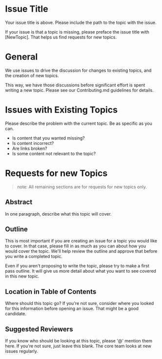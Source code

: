 Issue Title
===========

Your issue title is above. Please include the path to the
topic with the issue.

If your issue is that a topic is missing, please preface
the issue title with [NewTopic]. That helps us find requests
for new topics.

General
=======

We use issues to drive the discussion for changes to
existing topics, and the creation of new topics.

This way, we have those discussions before significant
effort is spent writing a new topic. Please see our
Contributing.md guidelines for details.

Issues with Existing Topics
===========================

Please describe the problem with the current topic. Be as
specific as you can. 

- Is content that you wanted missing?
- Is content incorrect?
- Are links broken?
- Is some content not relevant to the topic?

Requests for new Topics
=======================

> note: All remaining sections are for requests for new topics only. 


Abstract
--------

In one paragraph, describe what this topic will cover.

Outline
-------

This is most important if you are creating an issue
for a topic you would like to cover. In that case,
please fill in as much as you can about how you
would cover the topic. We'll help review the outline
and approve that before you write a completed topic.

Even if you aren't proposing to write the topic, please
try to make a first pass outline. It will give us more
detail about what you want to see covered in this new
topic.

Location in Table of Contents
-----------------------------

Where should this topic go? If you're not sure, consider
where you looked for this information before opening an
issue. That might be a good candidate.

Suggested Reviewers
-------------------

If you know who should be looking at this topic, please
'@' mention them here. If you're not sure, just leave
this blank. The core team looks at new issues regularly.
